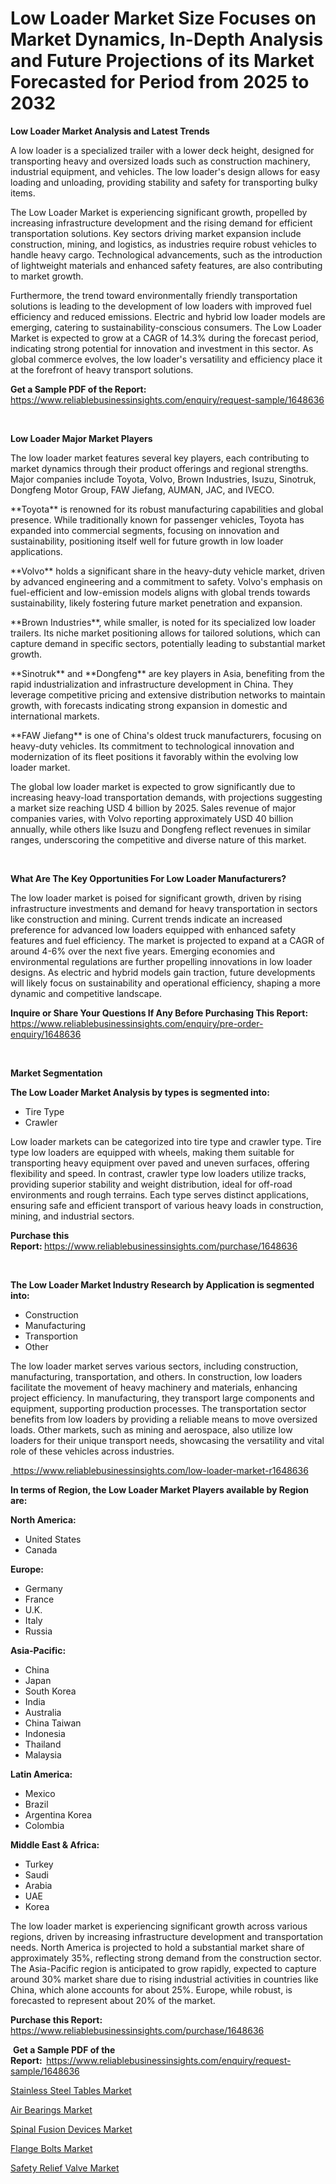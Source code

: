 <p><h1>Low Loader Market Size Focuses on Market Dynamics, In-Depth Analysis and Future Projections of its Market Forecasted for Period from 2025 to 2032</h1></p><p><strong>Low Loader Market Analysis and Latest Trends</strong></p>
<p><p>A low loader is a specialized trailer with a lower deck height, designed for transporting heavy and oversized loads such as construction machinery, industrial equipment, and vehicles. The low loader's design allows for easy loading and unloading, providing stability and safety for transporting bulky items.</p><p>The Low Loader Market is experiencing significant growth, propelled by increasing infrastructure development and the rising demand for efficient transportation solutions. Key sectors driving market expansion include construction, mining, and logistics, as industries require robust vehicles to handle heavy cargo. Technological advancements, such as the introduction of lightweight materials and enhanced safety features, are also contributing to market growth.</p><p>Furthermore, the trend toward environmentally friendly transportation solutions is leading to the development of low loaders with improved fuel efficiency and reduced emissions. Electric and hybrid low loader models are emerging, catering to sustainability-conscious consumers. The Low Loader Market is expected to grow at a CAGR of 14.3% during the forecast period, indicating strong potential for innovation and investment in this sector. As global commerce evolves, the low loader's versatility and efficiency place it at the forefront of heavy transport solutions.</p></p>
<p><strong>Get a Sample PDF of the Report:&nbsp;</strong> <a href="https://www.reliablebusinessinsights.com/enquiry/request-sample/1648636?utm_campaign=62&utm_medium=2&utm_source=Github&utm_content=ia&utm_term=09042025&utm_id=low-loader">https://www.reliablebusinessinsights.com/enquiry/request-sample/1648636</a></p>
<p>&nbsp;</p>
<p><strong>Low Loader Major Market Players</strong></p>
<p><p>The low loader market features several key players, each contributing to market dynamics through their product offerings and regional strengths. Major companies include Toyota, Volvo, Brown Industries, Isuzu, Sinotruk, Dongfeng Motor Group, FAW Jiefang, AUMAN, JAC, and IVECO.</p><p>**Toyota** is renowned for its robust manufacturing capabilities and global presence. While traditionally known for passenger vehicles, Toyota has expanded into commercial segments, focusing on innovation and sustainability, positioning itself well for future growth in low loader applications.</p><p>**Volvo** holds a significant share in the heavy-duty vehicle market, driven by advanced engineering and a commitment to safety. Volvo's emphasis on fuel-efficient and low-emission models aligns with global trends towards sustainability, likely fostering future market penetration and expansion.</p><p>**Brown Industries**, while smaller, is noted for its specialized low loader trailers. Its niche market positioning allows for tailored solutions, which can capture demand in specific sectors, potentially leading to substantial market growth.</p><p>**Sinotruk** and **Dongfeng** are key players in Asia, benefiting from the rapid industrialization and infrastructure development in China. They leverage competitive pricing and extensive distribution networks to maintain growth, with forecasts indicating strong expansion in domestic and international markets.</p><p>**FAW Jiefang** is one of China's oldest truck manufacturers, focusing on heavy-duty vehicles. Its commitment to technological innovation and modernization of its fleet positions it favorably within the evolving low loader market.</p><p>The global low loader market is expected to grow significantly due to increasing heavy-load transportation demands, with projections suggesting a market size reaching USD 4 billion by 2025. Sales revenue of major companies varies, with Volvo reporting approximately USD 40 billion annually, while others like Isuzu and Dongfeng reflect revenues in similar ranges, underscoring the competitive and diverse nature of this market.</p></p>
<p>&nbsp;</p>
<p><strong>What Are The Key Opportunities For Low Loader Manufacturers?</strong></p>
<p><p>The low loader market is poised for significant growth, driven by rising infrastructure investments and demand for heavy transportation in sectors like construction and mining. Current trends indicate an increased preference for advanced low loaders equipped with enhanced safety features and fuel efficiency. The market is projected to expand at a CAGR of around 4-6% over the next five years. Emerging economies and environmental regulations are further propelling innovations in low loader designs. As electric and hybrid models gain traction, future developments will likely focus on sustainability and operational efficiency, shaping a more dynamic and competitive landscape.</p></p>
<p><strong>Inquire or Share Your Questions If Any Before Purchasing This Report:</strong> <a href="https://www.reliablebusinessinsights.com/enquiry/pre-order-enquiry/1648636?utm_campaign=62&utm_medium=2&utm_source=Github&utm_content=ia&utm_term=09042025&utm_id=low-loader">https://www.reliablebusinessinsights.com/enquiry/pre-order-enquiry/1648636</a></p>
<p>&nbsp;</p>
<p><strong>Market Segmentation</strong></p>
<p><strong>The Low Loader Market Analysis by types is segmented into:</strong></p>
<p><ul><li>Tire Type</li><li>Crawler</li></ul></p>
<p><p>Low loader markets can be categorized into tire type and crawler type. Tire type low loaders are equipped with wheels, making them suitable for transporting heavy equipment over paved and uneven surfaces, offering flexibility and speed. In contrast, crawler type low loaders utilize tracks, providing superior stability and weight distribution, ideal for off-road environments and rough terrains. Each type serves distinct applications, ensuring safe and efficient transport of various heavy loads in construction, mining, and industrial sectors.</p></p>
<p><strong>Purchase this Report:&nbsp;</strong><a href="https://www.reliablebusinessinsights.com/purchase/1648636?utm_campaign=62&utm_medium=2&utm_source=Github&utm_content=ia&utm_term=09042025&utm_id=low-loader">https://www.reliablebusinessinsights.com/purchase/1648636</a></p>
<p>&nbsp;</p>
<p><strong>The Low Loader Market Industry Research by Application is segmented into:</strong></p>
<p><ul><li>Construction</li><li>Manufacturing</li><li>Transportion</li><li>Other</li></ul></p>
<p><p>The low loader market serves various sectors, including construction, manufacturing, transportation, and others. In construction, low loaders facilitate the movement of heavy machinery and materials, enhancing project efficiency. In manufacturing, they transport large components and equipment, supporting production processes. The transportation sector benefits from low loaders by providing a reliable means to move oversized loads. Other markets, such as mining and aerospace, also utilize low loaders for their unique transport needs, showcasing the versatility and vital role of these vehicles across industries.</p></p>
<p><a href="https://www.reliablebusinessinsights.com/low-loader-market-r1648636?utm_campaign=62&utm_medium=2&utm_source=Github&utm_content=ia&utm_term=09042025&utm_id=low-loader">&nbsp;https://www.reliablebusinessinsights.com/low-loader-market-r1648636</a></p>
<p><strong>In terms of Region, the Low Loader Market Players available by Region are:</strong></p>
<p>
    <p> <strong> North America: </strong>
        <ul>
            <li>United States</li>
            <li>Canada</li>
        </ul>
        </p> 
    <p> <strong> Europe: </strong>
        <ul>
            <li>Germany</li>
            <li>France</li>
            <li>U.K.</li>
            <li>Italy</li>
            <li>Russia</li>
        </ul>
        </p> 
    <p> <strong> Asia-Pacific: </strong>
        <ul>
            <li>China</li>
            <li>Japan</li>
            <li>South Korea</li>
            <li>India</li>
            <li>Australia</li>
            <li>China Taiwan</li>
            <li>Indonesia</li>
            <li>Thailand</li>
            <li>Malaysia</li>
        </ul>
        </p> 
    <p> <strong> Latin America: </strong>
        <ul>
            <li>Mexico</li>
            <li>Brazil</li>
            <li>Argentina Korea</li>
            <li>Colombia</li>
        </ul>
        </p> 
    <p> <strong> Middle East & Africa: </strong>
        <ul>
            <li>Turkey</li>
            <li>Saudi</li>
            <li>Arabia</li>
            <li>UAE</li>
            <li>Korea</li>
        </ul>
    </p>
    </p>
<p><p>The low loader market is experiencing significant growth across various regions, driven by increasing infrastructure development and transportation needs. North America is projected to hold a substantial market share of approximately 35%, reflecting strong demand from the construction sector. The Asia-Pacific region is anticipated to grow rapidly, expected to capture around 30% market share due to rising industrial activities in countries like China, which alone accounts for about 25%. Europe, while robust, is forecasted to represent about 20% of the market.</p></p>
<p><strong>Purchase this Report: </strong><a href="https://www.reliablebusinessinsights.com/purchase/1648636?utm_campaign=62&utm_medium=2&utm_source=Github&utm_content=ia&utm_term=09042025&utm_id=low-loader">https://www.reliablebusinessinsights.com/purchase/1648636</a></p>
<p>&nbsp;<strong>Get a Sample PDF of the Report:&nbsp;&nbsp;</strong><a href="https://www.reliablebusinessinsights.com/enquiry/request-sample/1648636?utm_campaign=62&utm_medium=2&utm_source=Github&utm_content=ia&utm_term=09042025&utm_id=low-loader">https://www.reliablebusinessinsights.com/enquiry/request-sample/1648636</a></p>
<p><strong></strong></p>
<p><p><a href="https://github.com/ubavicachida/Market-Research-Report-List-1/blob/main/stainless-steel-tables-market.md?utm_campaign=62&utm_medium=2&utm_source=Github&utm_content=ia&utm_term=09042025&utm_id=low-loader">Stainless Steel Tables Market</a></p><p><a href="https://github.com/shamstirroc7/Market-Research-Report-List-1/blob/main/air-bearings-market.md?utm_campaign=62&utm_medium=2&utm_source=Github&utm_content=ia&utm_term=09042025&utm_id=low-loader">Air Bearings Market</a></p><p><a href="https://github.com/casimbrhelck/Market-Research-Report-List-1/blob/main/spinal-fusion-devices-market.md?utm_campaign=62&utm_medium=2&utm_source=Github&utm_content=ia&utm_term=09042025&utm_id=low-loader">Spinal Fusion Devices Market</a></p><p><a href="https://github.com/gasikcalbos8/Market-Research-Report-List-1/blob/main/flange-bolts-market.md?utm_campaign=62&utm_medium=2&utm_source=Github&utm_content=ia&utm_term=09042025&utm_id=low-loader">Flange Bolts Market</a></p><p><a href="https://github.com/vaduzunny/Market-Research-Report-List-1/blob/main/safety-relief-valve-market.md?utm_campaign=62&utm_medium=2&utm_source=Github&utm_content=ia&utm_term=09042025&utm_id=low-loader">Safety Relief Valve Market</a></p></p>